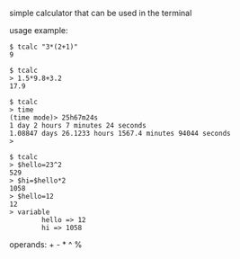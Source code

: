 simple calculator that can be used in the terminal

usage example:
```
$ tcalc "3*(2+1)"
9
```
```
$ tcalc
> 1.5*9.8+3.2
17.9
```
```
$ tcalc
> time
(time mode)> 25h67m24s
1 day 2 hours 7 minutes 24 seconds
1.08847 days 26.1233 hours 1567.4 minutes 94044 seconds
>
```

```
$ tcalc
> $hello=23^2
529
> $hi=$hello*2
1058
> $hello=12
12
> variable
        hello => 12
        hi => 1058
```

operands: + - * ^ %

   
